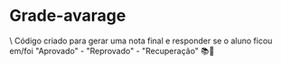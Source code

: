 # Grade-avarage
\\ Código criado para gerar uma nota final e responder se o aluno ficou em/foi  "Aprovado" - "Reprovado" - "Recuperação" 📚📖
